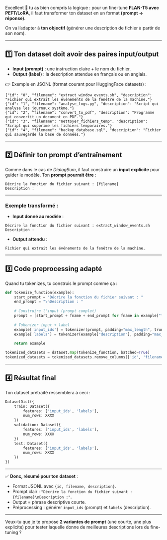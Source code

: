 Excellent 🚀 tu as bien compris la logique : pour un fine-tune **FLAN-T5 avec PEFT/LoRA**, il faut transformer ton dataset en un format **(prompt → réponse)**.

On va l’adapter à **ton objectif** (générer une description de fichier à partir de son nom).

---

## 1️⃣ Ton dataset doit avoir des **paires input/output**

* **Input (prompt)** : une instruction claire + le nom du fichier.
* **Output (label)** : la description attendue en français ou en anglais.

👉 Exemple en JSONL (format courant pour HuggingFace datasets) :

```jsonl
{"id": "0", "filename": "extract_window_events.sh", "description": "Fichier qui extrait les événements de la fenêtre de la machine."}
{"id": "1", "filename": "analyse_logs.py", "description": "Script qui analyse les journaux système."}
{"id": "2", "filename": "convert_to_pdf", "description": "Programme qui convertit un document en PDF."}
{"id": "3", "filename": "nettoyer_fichiers_temp", "description": "Script qui supprime les fichiers temporaires."}
{"id": "4", "filename": "backup_database.sql", "description": "Fichier qui sauvegarde la base de données."}

```

---

## 2️⃣ Définir ton **prompt d’entraînement**

Comme dans le cas de *DialogSum*, il faut construire un **input explicite** pour guider le modèle.
Ton **prompt pourrait être** :

```
Décrire la fonction du fichier suivant : {filename}
Description :
```

---

### Exemple transformé :

* **Input donné au modèle** :

```
Décrire la fonction du fichier suivant : extract_window_events.sh
Description :
```

* **Output attendu** :

```
Fichier qui extrait les événements de la fenêtre de la machine.
```

---

## 3️⃣ Code preprocessing adapté

Quand tu tokenizes, tu construis le prompt comme ça :

```python
def tokenize_function(example):
    start_prompt = "Décrire la fonction du fichier suivant : "
    end_prompt = "\nDescription : "
    
    # Construire l'input (prompt complet)
    prompt = [start_prompt + fname + end_prompt for fname in example["filename"]]
    
    # Tokenizer input + label
    example['input_ids'] = tokenizer(prompt, padding="max_length", truncation=True, return_tensors="pt").input_ids
    example['labels'] = tokenizer(example["description"], padding="max_length", truncation=True, return_tensors="pt").input_ids
    
    return example

tokenized_datasets = dataset.map(tokenize_function, batched=True)
tokenized_datasets = tokenized_datasets.remove_columns(['id', 'filename', 'description'])
```

---

## 4️⃣ Résultat final

Ton dataset prétraité ressemblera à ceci :

```python
DatasetDict({
    train: Dataset({
        features: ['input_ids', 'labels'],
        num_rows: XXXX
    })
    validation: Dataset({
        features: ['input_ids', 'labels'],
        num_rows: XXXX
    })
    test: Dataset({
        features: ['input_ids', 'labels'],
        num_rows: XXXX
    })
})
```

---

✅ **Donc, résumé pour ton dataset** :

* Format JSONL avec `{id, filename, description}`.
* Prompt clair : `"Décrire la fonction du fichier suivant : {filename}\nDescription :"`.
* Output = phrase descriptive courte.
* Préprocessing : générer `input_ids` (prompt) et `labels` (description).

---

Veux-tu que je te propose **2 variantes de prompt** (une courte, une plus explicite) pour tester laquelle donne de meilleures descriptions lors du fine-tuning ?
